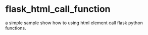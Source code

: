# flask_html_call_function
a simple sample show how to using html element call flask python functions.
